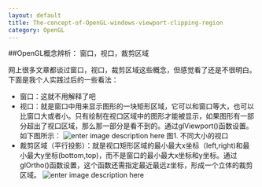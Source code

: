 ```yaml
---
layout: default
title: The-concept-of-OpenGL-windows-viewport-clipping-region
category: OpenGL
---
```

##OpenGL概念辨析： 窗口，视口，裁剪区域

网上很多文章都谈过窗口，视口，裁剪区域这些概念，但感觉看了还是不很明白。下面是我个人实践过后的一些看法：

- 窗口：这就不用解释了吧
- 视口：就是窗口中用来显示图形的一块矩形区域，它可以和窗口等大，也可以比窗口大或者小。只有绘制在视口区域中的图形才能被显示，如果图形有一部分超出了视口区域，那么那一部分是看不到的。通过glViewport()函数设置。如下图所示：
![enter image description here](http://tegabyte.qiniudn.com/20150426_1.jpg)
图1. 不同大小的视口
- 裁剪区域（平行投影）：就是视口矩形区域的最小最大x坐标（left,right)和最小最大y坐标(bottom,top)，而不是窗口的最小最大x坐标和y坐标。通过glOrtho()函数设置，这个函数还需指定最近最远z坐标，形成一个立体的裁剪区域。
![enter image description here](http://tegabyte.qiniudn.com/20150426_2.jpg)


